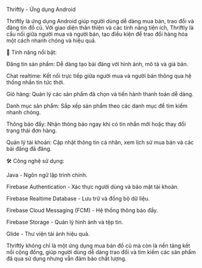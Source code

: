 Thriftly - Ứng dụng Android

Thriftly là ứng dụng Android giúp người dùng dễ dàng mua bán, trao đổi và đăng tin đồ cũ. Với giao diện thân thiện và các tính năng tiện ích, Thriftly là cầu nối giữa người mua và người bán, tạo điều kiện để trao đổi hàng hóa một cách nhanh chóng và hiệu quả.

🌟 Tính năng nổi bật:

Đăng tin sản phẩm: Dễ dàng tạo bài đăng với hình ảnh, mô tả và giá bán.

Chat realtime: Kết nối trực tiếp giữa người mua và người bán thông qua hệ thống nhắn tin tức thời.

Giỏ hàng: Quản lý các sản phẩm đã chọn và tiến hành thanh toán dễ dàng.

Danh mục sản phẩm: Sắp xếp sản phẩm theo các danh mục để tìm kiếm nhanh chóng.

Thông báo đẩy: Nhận thông báo ngay khi có tin nhắn mới hoặc thay đổi trạng thái đơn hàng.

Quản lý tài khoản: Cập nhật thông tin cá nhân, xem lịch sử mua bán và các bài đăng đã đăng.

🛠️ Công nghệ sử dụng:

Java - Ngôn ngữ lập trình chính.

Firebase Authentication - Xác thực người dùng và bảo mật tài khoản.

Firebase Realtime Database - Lưu trữ và đồng bộ dữ liệu.

Firebase Cloud Messaging (FCM) - Hệ thống thông báo đẩy.

Firebase Storage - Quản lý hình ảnh và tệp tin.

Glide - Thư viện tải ảnh hiệu quả.

Thriftly không chỉ là một ứng dụng mua bán đồ cũ mà còn là nền tảng kết nối cộng đồng, giúp người dùng dễ dàng trao đổi và tìm kiếm các sản phẩm đã qua sử dụng nhưng vẫn đảm bảo chất lượng.
